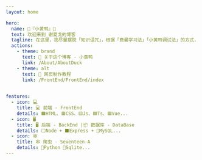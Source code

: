 ```yaml
---
layout: home

hero:
  name: 🐤『小黄鸭』🐤
  text: 欢迎来到 谢夏戈的博客
  tagline: 在这里，我尽量摆脱「知识诅咒」，根据「费曼学习法」「小黄鸭调试法」的方式，以初学者的角度来记录以及分享我的笔记和学习路径，希望一些基础的网页制作教程能帮助到零基础的人。笔记的🌰例子能简单易懂、生动形象。
  actions:
    - theme: brand
      text: 🐤 关于这个博客 - 小黄鸭
      link: /About/AboutDuck
    - theme: alt
      text: 🥚 网页制作教程
      link: /FrontEnd/FrontEnd/index
      

features:
  - icon: 💻
    title: 💻 前端 - FrontEnd
    details: 🟧HTML、🟥CSS、🟨Js、🟦Ts、🟩Vue...
  - icon: 🖥️
    title: 🖥️ 后端 - BackEnd |📦 数据库 - DataBase 
    details: ⬜Node + ⬛Express + 🐬MySQL...
  - icon: 🕸️
    title: 🕸️ 爬虫 - Seventeen-A 
    details: 🐍Python 🍃Sqlite...
---
```

